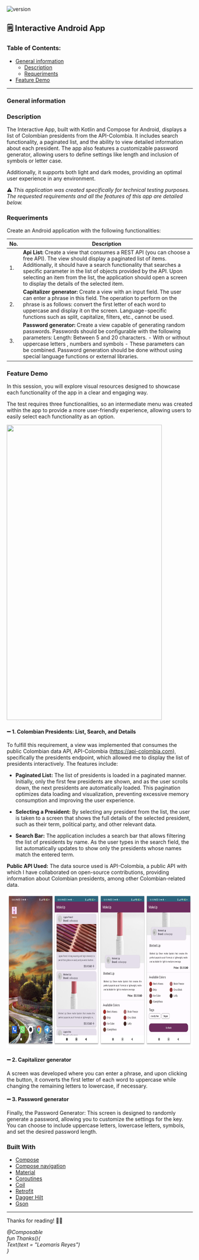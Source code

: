  ![version](https://img.shields.io/badge/version-1.0.0-pink)
 
## 🗒️ Interactive Android App

### Table of Contents:

- [General information](#general-information)
	 - [Description](#description)
	 - [Requeriments](#requeriments) 
- [Feature Demo](#feature-demo)

___

### General information

### Description 

The Interactive App, built with Kotlin and Compose for Android, displays a list of Colombian presidents from the API-Colombia. It includes search functionality, a paginated list, and the ability to view detailed information about each president. The app also features a customizable password generator, allowing users to define settings like length and inclusion of symbols or letter case.

Additionally, it supports both light and dark modes, providing an optimal user experience in any environment.

⚠ *This application was created specifically for technical testing purposes. The requested requirements and all the features of this app are detailed below.* 

### Requeriments

Create an Android application with the following functionalities:

|No.| Description |
|--|--|
| 1. | **Api List:** Create a view that consumes a REST API (you can choose a free API). The view should display a paginated list of items. Additionally, it should have a search functionality that searches a specific parameter in the list of objects provided by the API. Upon selecting an item from the list, the application should open a screen to display the details of the selected item. |
| 2. | **Capitalizer generator:** Create a view with an input field. The user can enter a phrase in this field. The operation to perform on the phrase is as follows: convert the first letter of each word to uppercase and display it on the screen. Language-specific functions such as split, capitalize, filters, etc., cannot be used. | 
| 3. | **Password generator:** Create a view capable of generating random passwords. Passwords should be configurable with the following parameters: Length: Between 5 and 20 characters. - With or without uppercase letters , numbers and symbols - These parameters can be combined. Password generation should be done without using special language functions or external libraries. |

### Feature Demo 

In this session, you will explore visual resources designed to showcase each functionality of the app in a clear and engaging way.

The test requires three functionalities, so an intermediate menu was created within the app to provide a more user-friendly experience, allowing users to easily select each functionality as an option.


<p align="left"><img src="https://github.com/user-attachments/assets/2da68544-affd-4a43-8aa2-3ac3b0c2c082" width=420 height=800/></p> 


#### ➖ 1. Colombian Presidents: List, Search, and Details

To fulfill this requirement, a view was implemented that consumes the public Colombian data API, API-Colombia (https://api-colombia.com), specifically the presidents endpoint, which allowed me to display the list of presidents interactively. The features include:

* **Paginated List:**
The list of presidents is loaded in a paginated manner. Initially, only the first few presidents are shown, and as the user scrolls down, the next presidents are automatically loaded. This pagination optimizes data loading and visualization, preventing excessive memory consumption and improving the user experience.

* **Selecting a President:**
By selecting any president from the list, the user is taken to a screen that shows the full details of the selected president, such as their term, political party, and other relevant data.

* **Search Bar:**
The application includes a search bar that allows filtering the list of presidents by name. As the user types in the search field, the list automatically updates to show only the presidents whose names match the entered term.

**Public API Used:**
The data source used is API-Colombia, a public API with which I have collaborated on open-source contributions, providing information about Colombian presidents, among other Colombian-related data.
<p align="left"><img src="https://github.com/LeomarisReyes/FashionMakeUp/blob/RemoteData/Images/LigthMode.png" width=860 height=420/></p> 

<!-- Agregar Demo aqui -->	

#### ➖ 2. Capitalizer generator

A screen was developed where you can enter a phrase, and upon clicking the button, it converts the first letter of each word to uppercase while changing the remaining letters to lowercase, if necessary.

<!-- Agregar Demo aqui -->	

#### ➖ 3. Password generator

Finally, the Password Generator: This screen is designed to randomly generate a password, allowing you to customize the settings for the key. You can choose to include uppercase letters, lowercase letters, symbols, and set the desired password length.

<!-- Agregar Demo aqui -->	

### Built With

- [Compose](https://developer.android.com/jetpack/compose/) 
- [Compose navigation](https://developer.android.com/jetpack/compose/navigation?hl=es-419) 
- [Material](https://m3.material.io)
- [Coroutines](https://developer.android.com/kotlin/coroutines)  
- [Coil](https://github.com/coil-kt/coil)  
- [Retrofit](https://square.github.io/retrofit/)  
- [Dagger Hilt](https://developer.android.com/jetpack/androidx/releases/hilt?hl=es-419)  
- [Gson](https://github.com/google/gson)  

___

Thanks for reading! 💚💕 <br />

*@Composable<br />
fun Thanks(){<br />
    Text(text = "Leomaris Reyes")<br />
}<br />*

